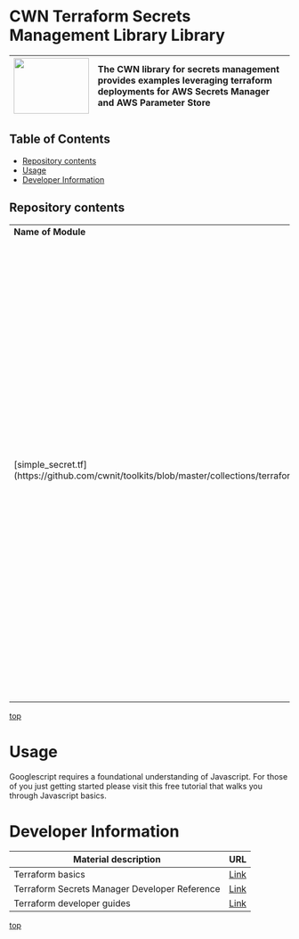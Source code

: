 # <a name="top">CWN Terraform Secrets Management Library Library</a> 

| <img src="./aws/images/aws.png"   width="135px" height="100px">  | The CWN library for secrets management provides examples leveraging terraform deployments for AWS Secrets Manager and AWS Parameter Store |
| :-------------- | :----------- | 

## Table of Contents

- [Repository contents](#repository-contents)
- [Usage](#usage)
- [Developer Information](#Developer-Information)


## Repository contents

<table border="0" cellspacing="0">
<tbody>
<tr>
<td align="top"><strong>Name of Module</strong></td>
<td align="top"><strong>Description</strong></td>
<td align="top"><strong>Usage</strong></td>
</tr>
<tr>
<td> [simple_secret.tf](https://github.com/cwnit/toolkits/blob/master/collections/terraform/aws/secrets_management/simple_secret.tf) </td>
<td>The module allows users to create a simple secret in AWS Securets Manager.  Please note this is a single secret and not a key/value pair.  Refer to keyvalue seceret creation module to create a key/value secret. </td>
<td>
<p><em><strong>Limits:</strong></em> To create the secret your account will require permissions to make changes to secrets manager.  </p>
<br><p><em><strong>Input:</strong></em>&nbsp;" Leverage the sample variables.tf that outlines the variables that need to be chnaged in order for you to execute module correctly.  All variables that must be updated with be marked with em><strong>[Enter here]</strong></em>.
<br>Result:</strong></em>&nbsp;Secret will be created with unique password that is stored in secrets manager.</p> 
</td>
</tr>

</tbody>
</table>

[top](#top)


# Usage
Googlescript requires a foundational understanding of Javascript.  For those of you just getting started please visit this free tutorial that walks you through Javascript basics.

# Developer Information
| Material description | URL |
| ---------- | ------------ |
| Terraform basics | [Link](https://learn.hashicorp.com/terraform) |
| Terraform Secrets Manager Developer Reference | [Link](https://registry.terraform.io/providers/hashicorp/aws/latest/docs/resources/secretsmanager_secret) |
| Terraform developer guides | [Link](https://semaphoreci.com/blog/terraform) |



[top](#top)

